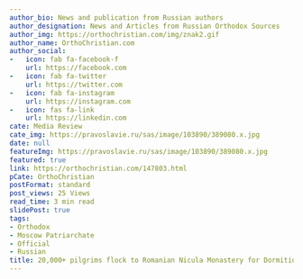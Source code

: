 ```yaml
---
author_bio: News and publication from Russian authors
author_designation: News and Articles from Russian Orthodox Sources
author_img: https://orthochristian.com/img/znak2.gif
author_name: OrthoChristian.com
author_social:
-   icon: fab fa-facebook-f
    url: https://facebook.com
-   icon: fab fa-twitter
    url: https://twitter.com
-   icon: fab fa-instagram
    url: https://instagram.com
-   icon: fas fa-link
    url: https://linkedin.com
cate: Media Review
cate_img: https://pravoslavie.ru/sas/image/103890/389080.x.jpg
date: null
featureImg: https://pravoslavie.ru/sas/image/103890/389080.x.jpg
featured: true
link: https://orthochristian.com/147803.html
pCate: OrthoChristian
postFormat: standard
post_views: 25 Views
read_time: 3 min read
slidePost: true
tags:
- Orthodox
- Moscow Patriarchate
- Official
- Russian
title: 20,000+ pilgrims flock to Romanian Nicula Monastery for Dormition feast
---
```

